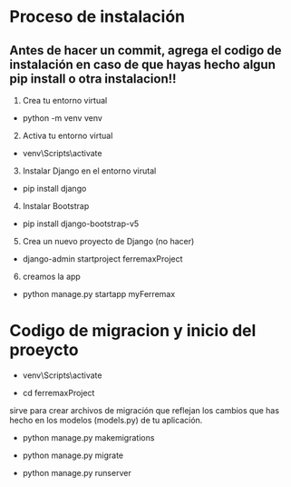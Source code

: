 # Proceso de instalación 

## Antes de hacer un commit, agrega el codigo de instalación en caso de que hayas hecho algun pip install o otra instalacion!!


1. Crea tu entorno virtual
- python -m venv venv
  
2. Activa tu entorno virtual
- venv\Scripts\activate

3. Instalar Django en el entorno virutal
- pip install django

4. Instalar Bootstrap
- pip install django-bootstrap-v5

5. Crea un nuevo proyecto de Django (no hacer)
- django-admin startproject ferremaxProject

6. creamos la app
- python manage.py startapp myFerremax


# Codigo de migracion y inicio del proeycto

- venv\Scripts\activate 

- cd ferremaxProject        

sirve para crear archivos de migración que reflejan los cambios que has hecho en los modelos (models.py) de tu aplicación.

- python manage.py makemigrations

- python manage.py migrate  

- python manage.py runserver